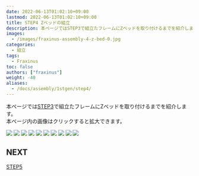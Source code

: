 ```yaml
---
date: 2022-06-13T01:02:10+09:00
lastmod: 2022-06-13T01:02:10+09:00
title: STEP4 Zベッドの組立
description: 本ページではSTEP3で組立たフレームにZベッドを取り付けるまでを紹介します。  
images:
  - /images/fraxinus-assembly-4-z-bed-0.jpg
categories:
  - 組立
tags:
  - Fraxinus
toc: false
authors: ["fraxinus"]
weight: -40
aliases:
  - /docs/assembly/1stgen/step4/
---
```


本ページでは[STEP3](../step3)で組立たフレームにZベッドを取り付けるまでを紹介します。  
本ページ内の画像はクリックすると拡大できます。

![](/images/fraxinus-assembly-4-z-bed-0.jpg)
![](/images/fraxinus-assembly-4-z-bed-1.jpg)
![](/images/fraxinus-assembly-4-z-bed-2.jpg)
![](/images/fraxinus-assembly-4-z-bed-3.jpg)
![](/images/fraxinus-assembly-4-z-bed-4.jpg)
![](/images/fraxinus-assembly-4-z-bed-5.jpg)
![](/images/fraxinus-assembly-4-z-bed-6.jpg)
![](/images/fraxinus-assembly-4-z-bed-7.jpg)
![](/images/fraxinus-assembly-4-z-bed-8.jpg)
![](/images/fraxinus-assembly-4-z-bed-9.jpg)
## NEXT

[STEP5](../step5)
